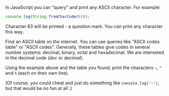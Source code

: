 
In JavaScript you can "query" and print any ASCII character. For example:

```javascript
console.log(String.fromCharCode(63));
```

Character 63 will be printed - a question mark. You can print any character this way.

Find an ASCII table on the internet. You can use queries like "ASCII codes table" or "ASCII codes". Generally, these tables give codes in several number systems: decimal, binary, octal and hexadecimal. We are interested in the decimal code (*dec* or *decimal*).

Using the example above and the table you found, print the characters `~`, `^` and `%` (each on their own line).

(Of course, you could cheat and just do something like `console.log('~')`, but that would be no fun at all :)
